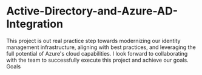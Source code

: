 # Active-Directory-and-Azure-AD-Integration
This project is out real practice step towards modernizing our identity management infrastructure, aligning with best practices, and leveraging the full potential of Azure's cloud capabilities. I look forward to collaborating with the team to successfully execute this project and achieve our goals. Goals
